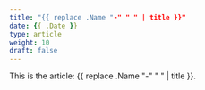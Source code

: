 ```yaml
---
title: "{{ replace .Name "-" " " | title }}"
date: {{ .Date }}
type: article
weight: 10
draft: false
---
```


This is the article: {{ replace .Name "-" " " | title }}.
